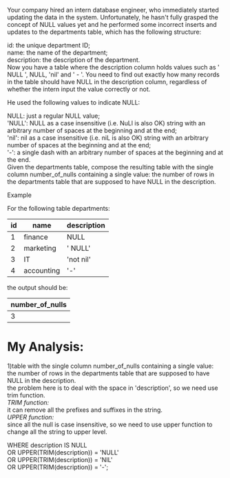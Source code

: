 Your company hired an intern database engineer, who immediately started updating the data in the system. Unfortunately, he hasn't fully grasped the concept of NULL values yet and he performed some incorrect inserts and updates to the departments table, which has the following structure:

id: the unique department ID;  
name: the name of the department;  
description: the description of the department.  
Now you have a table where the description column holds values such as '  NULL   ', NULL, 'nil' and ' - '. You need to find out exactly how many records in the table should have NULL in the description column, regardless of whether the intern input the value correctly or not.

He used the following values to indicate NULL:    

NULL: just a regular NULL value;  
'<spaces>NULL<spaces>': NULL as a case insensitive (i.e. NuLl is also OK) string with an arbitrary number of spaces at the beginning and at the end;  
'<spaces>nil<spaces>': nil as a case insensitive (i.e. niL is also OK) string with an arbitrary number of spaces at the beginning and at the end;  
'<spaces>-<spaces>': a single dash with an arbitrary number of spaces at the beginning and at the end.  
Given the departments table, compose the resulting table with the single column number_of_nulls containing a single value: the number of rows in the departments table that are supposed to have NULL in the description.  

Example

For the following table departments:

| id | name       | description |
|----|------------|-------------|
| 1  | finance    | NULL        |
| 2  | marketing  | '   NULL'   |
| 3  | IT         | 'not nil'   |
| 4  | accounting | '\-'        |

the output should be:

| number\_of\_nulls |
|-------------------|
| 3                 |

# My Analysis:  
1)table with the single column number_of_nulls containing a single value: the number of rows in the departments table that are supposed to have NULL in the description.   
the problem here is to deal with the space in 'description', so we need use trim function.   
*TRIM function:*  
it can remove all the prefixes and suffixes in the string.  
*UPPER function:*    
since all the null is case insensitive, so we need to use upper function to change all the string to upper level.

WHERE description IS NULL  
OR UPPER(TRIM(description)) = 'NULL'  
OR UPPER(TRIM(description)) = 'NIL'  
OR UPPER(TRIM(description)) = '-';  
